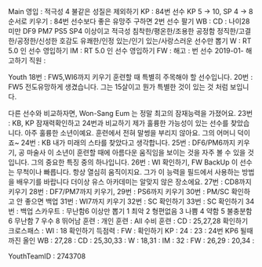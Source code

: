 Main
영입	: 적극성 4 불같은 성질은 제외하기
KP	: 84번 선수 KP 5 -> 10, SP 4 -> 8 순서로 키우기
	: 84번 선수보다 좋은 유망주 구하면 2번 선수 팔기
WB  : 
CD	: 나이28 미만 
	  DF9 PM7 PS5 SP4 이상이고
	  적극성 침착한/평온한/조용한 
	  공정함 정직한/고결한/공정한/신성한 
	  호감도 유쾌한/인정 있는/인기 있는/사랑스러운 
	  선수만 뽑기
W	: RT 5.0 인 선수 영입하기 
IM  : RT 5.0 인 선수 영입하기
FW  : 
해고	: 번 선수 2019-01- 해고하기
직원	: 

Youth
18번 : FW5,WI6까지 키우기
    훈련할 때 특별히 주목해야 할 선수입니다.
20번 : FW5
   전도유망하게 생겼습니다. 
   그는 15살이고 뭔가 특별한 것이 있는 것 처럼 보입니다.

   다른 선수와 비교하자면, Won-Sang Eum 는 정말 최고의 잠재능력을 가졌어요.
23번 : KB, KP 잠재력확인하고 24번과 비교하기
   제가 훌륭한 가능성이 있는 선수를 찾았습니다.
   아주 훌륭한 소년이예요. 훈련에서 전혀 말썽을 부리지 않아요. 그의 어머니 덕이죠~
24번 : KB
   내가 미래의 스타를 찾았다고 생각합니다.
25번 : DF6/PM6까지 키우기, 공 마술사
   이 소년이 훈련할 때에 아름다운 움직임을 보이는 것을 자주 볼 수 있을 것입니다. 
   그의 중요한 특징 중의 하나입니다.
26번 : WI 확인하기, FW BackUp
   이 선수는 무척이나 빠릅니다. 항상 열심히 움직이지요.
   그가 이 능력을 필드에서 사용하는 방법을 배우기를 바랍니다
   더이상 유스 아카데미는 알맞지 않은 장소에요.
27번 : CD8까지 키우기
28번 : DF7/PM7까지 키우기,
29번 : PS6까지 키우기
30번 : PM/SC 확인하고 안 좋으면 백업
31번 : WI7까지 키우기
32번 : SC 확인하기
33번 : SC 확인하기
34번 : 백업
스카우트 : 무난함6 이상만 뽑기
1 최악
2 형편없음
3 나쁨
4 약함
5 불충분함
6 무난함
7 우수
8 뛰어남
훈련 :
   개인 훈련		: All
   수비 훈련     : CD : 25,27,28 확인하기
   크로스패스		: WI : 18 확인하기
   득점력		: FW : 확인하기
   KP : 24       : 23 : 24번 KP6 될때까진 올인
   WB : 27,28    : 
   CD : 25,30,33 : 
   W  : 18,31    : 
   IM : 32       : 
   FW : 26,29    : 20,34
      : 

YouthTeamID : 2743708
